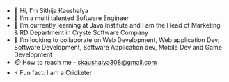 - 👋 Hi, I’m Sithija Kaushalya
- 👀 I’m a multi talented Software Engineer
- 🌱 I’m currently learning at Java Institute and I am the Head of Marketing & RD Department in Cryste Software Company
- 💞️ I’m looking to collaborate on Web Development, Web application Dev, Software Development, Software Application dev, Mobile Dev and Game Development
- 📫 How to reach me - skaushalya308@gmail.com 
- ⚡ Fun fact: I am a Cricketer

<!---
sithijaCryste/sithijaCryste is a ✨ special ✨ repository because its `README.md` (this file) appears on your GitHub profile.
You can click the Preview link to take a look at your changes.
--->
